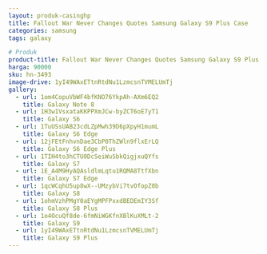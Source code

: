 ```yaml
---
layout: produk-casinghp
title: Fallout War Never Changes Quotes Samsung Galaxy S9 Plus Case
categories: samsung
tags: galaxy

# Produk
product-title: Fallout War Never Changes Quotes Samsung Galaxy S9 Plus Case
harga: 90000
sku: hn-3493
image-drive: 1yI49WAxETtnRtdNu1LzmcsnTVMELUmTj
gallery:
  - url: 1om4CopuVbWF4bfKNO76YkpAh-AXm6EQ2
    title: Galaxy Note 8
  - url: 1H3w1VsxataKKPPXmJCw-byZCT6oE7yT1
    title: Galaxy S6
  - url: 1TuUSsUAB23cdLZpMwh39D6pXpyH1mumL
    title: Galaxy S6 Edge
  - url: 12jFEtFnhvnDae3CbP0ThZWln9flxErLQ
    title: Galaxy S6 Edge Plus
  - url: 1TIH4to3hCTU0DcSeiWuSbkQigjxuQYfs
    title: Galaxy S7
  - url: 1E_A4M9HyAQAsldlmLqtu1RQMA8TtfXbn
    title: Galaxy S7 Edge
  - url: 1qcWCqhU5up8wX--UMzybVi7tvOfopZ0b
    title: Galaxy S8
  - url: 1ohmVzhPMgY0aEYgMPFPxxdBEDEmIY3Sf
    title: Galaxy S8 Plus
  - url: 1o4OcuQf8de-6fmNiWGKfnXBlKuXMLt-2
    title: Galaxy S9
  - url: 1yI49WAxETtnRtdNu1LzmcsnTVMELUmTj
    title: Galaxy S9 Plus
---
```

